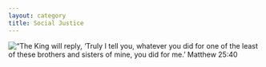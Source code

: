 ```yaml
---
layout: category
title: Social Justice
---
```


<img alt="“The King will reply, ‘Truly I tell you, whatever you did for one of the least of these brothers and sisters of mine, you did for me.’ Matthew 25:40" src="/_image/Purity.png?raw=true"/>


